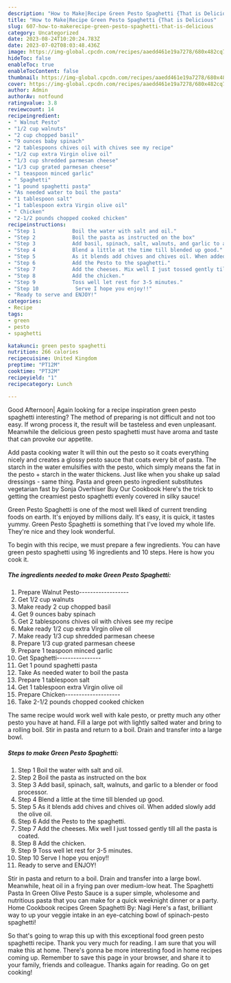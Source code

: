 ```yaml
---
description: "How to Make|Recipe Green Pesto Spaghetti {That is Delicious"
title: "How to Make|Recipe Green Pesto Spaghetti {That is Delicious"
slug: 607-how-to-makerecipe-green-pesto-spaghetti-that-is-delicious
category: Uncategorized
date: 2023-08-24T10:20:24.783Z
date: 2023-07-02T08:03:48.436Z
image: https://img-global.cpcdn.com/recipes/aaedd461e19a7278/680x482cq70/green-pesto-spaghetti-recipe-main-photo.jpg
hideToc: false
enableToc: true
enableTocContent: false
thumbnail: https://img-global.cpcdn.com/recipes/aaedd461e19a7278/680x482cq70/green-pesto-spaghetti-recipe-main-photo.jpg
cover: https://img-global.cpcdn.com/recipes/aaedd461e19a7278/680x482cq70/green-pesto-spaghetti-recipe-main-photo.jpg
author: Admin
authorAv: notfound
ratingvalue: 3.8
reviewcount: 14
recipeingredient:
- " Walnut Pesto"
- "1/2 cup walnuts"
- "2 cup chopped basil"
- "9 ounces baby spinach"
- "2 tablespoons chives oil with chives see my recipe"
- "1/2 cup extra Virgin olive oil"
- "1/3 cup shredded parmesan cheese"
- "1/3 cup grated parmesan cheese"
- "1 teaspoon minced garlic"
- " Spaghetti"
- "1 pound spaghetti pasta"
- "As needed water to boil the pasta"
- "1 tablespoon salt"
- "1 tablespoon extra Virgin olive oil"
- " Chicken"
- "2-1/2 pounds chopped cooked chicken"
recipeinstructions:
- "Step 1            Boil the water with salt and oil."
- "Step 2            Boil the pasta as instructed on the box"
- "Step 3            Add basil, spinach, salt, walnuts, and garlic to a blender or food processor."
- "Step 4            Blend a little at the time till blended up good."
- "Step 5            As it blends add chives and chives oil. When added slowly add the olive oil."
- "Step 6            Add the Pesto to the spaghetti."
- "Step 7            Add the cheeses. Mix well I just tossed gently till all the pasta is coated."
- "Step 8            Add the chicken."
- "Step 9            Toss well let rest for 3-5 minutes."
- "Step 10            Serve I hope you enjoy!!"
- "Ready to serve and ENJOY!"
categories:
- Recipe
tags:
- green
- pesto
- spaghetti

katakunci: green pesto spaghetti 
nutrition: 266 calories
recipecuisine: United Kingdom
preptime: "PT12M"
cooktime: "PT32M"
recipeyield: "1"
recipecategory: Lunch

---
```



Good Afternoon| Again looking for a recipe inspiration green pesto spaghetti interesting? The method of preparing is not difficult and not too easy. If wrong process it, the result will be tasteless and even unpleasant. Meanwhile the delicious green pesto spaghetti must have aroma and taste that can provoke our appetite.





Add pasta cooking water It will thin out the pesto so it coats everything nicely and creates a glossy pesto sauce that coats every bit of pasta. The starch in the water emulsifies with the pesto, which simply means the fat in the pesto + starch in the water thickens. Just like when you shake up salad dressings - same thing. Pasta and green pesto ingredient substitutes vegetarian fast by Sonja Overhiser Buy Our Cookbook Here&#39;s the trick to getting the creamiest pesto spaghetti evenly covered in silky sauce!

Green Pesto Spaghetti is one of the most well liked of current trending foods on earth. It's enjoyed by millions daily. It's easy, it is quick, it tastes yummy. Green Pesto Spaghetti is something that I've loved my whole life. They're nice and they look wonderful.


To begin with this recipe, we must prepare a few ingredients. You can have green pesto spaghetti using 16 ingredients and 10 steps. Here is how you cook it.

<!--inarticleads1-->

##### The ingredients needed to make Green Pesto Spaghetti:

1. Prepare  Walnut Pesto------------------
1. Get 1/2 cup walnuts
1. Make ready 2 cup chopped basil
1. Get 9 ounces baby spinach
1. Get 2 tablespoons chives oil with chives see my recipe
1. Make ready 1/2 cup extra Virgin olive oil
1. Make ready 1/3 cup shredded parmesan cheese
1. Prepare 1/3 cup grated parmesan cheese
1. Prepare 1 teaspoon minced garlic
1. Get  Spaghetti----------------
1. Get 1 pound spaghetti pasta
1. Take As needed water to boil the pasta
1. Prepare 1 tablespoon salt
1. Get 1 tablespoon extra Virgin olive oil
1. Prepare  Chicken--------------------
1. Take 2-1/2 pounds chopped cooked chicken


The same recipe would work well with kale pesto, or pretty much any other pesto you have at hand. Fill a large pot with lightly salted water and bring to a rolling boil. Stir in pasta and return to a boil. Drain and transfer into a large bowl. 

<!--inarticleads2-->

##### Steps to make Green Pesto Spaghetti:

1. Step 1            Boil the water with salt and oil.
1. Step 2            Boil the pasta as instructed on the box
1. Step 3            Add basil, spinach, salt, walnuts, and garlic to a blender or food processor.
1. Step 4            Blend a little at the time till blended up good.
1. Step 5            As it blends add chives and chives oil. When added slowly add the olive oil.
1. Step 6            Add the Pesto to the spaghetti.
1. Step 7            Add the cheeses. Mix well I just tossed gently till all the pasta is coated.
1. Step 8            Add the chicken.
1. Step 9            Toss well let rest for 3-5 minutes.
1. Step 10            Serve I hope you enjoy!!
1. Ready to serve and ENJOY!

Stir in pasta and return to a boil. Drain and transfer into a large bowl. Meanwhile, heat oil in a frying pan over medium-low heat. The Spaghetti Pasta In Green Olive Pesto Sauce is a super simple, wholesome and nutritious pasta that you can make for a quick weeknight dinner or a party. Home Cookbook recipes Green Spaghetti By: Nagi Here&#39;s a fast, brilliant way to up your veggie intake in an eye-catching bowl of spinach-pesto spaghetti! 

So that's going to wrap this up with this exceptional food green pesto spaghetti recipe. Thank you very much for reading. I am sure that you will make this at home. There's gonna be more interesting food in home recipes coming up. Remember to save this page in your browser, and share it to your family, friends and colleague. Thanks again for reading. Go on get cooking!
